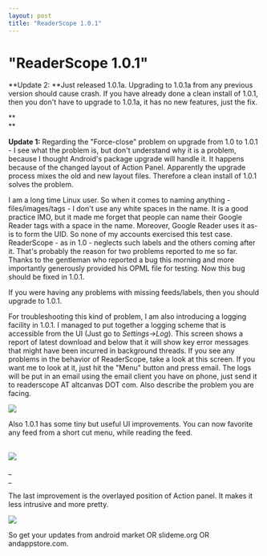 ```yaml
---
layout: post
title: "ReaderScope 1.0.1"
---
```

"ReaderScope 1.0.1"
===
**Update 2: **Just released 1.0.1a. Upgrading to 1.0.1a from any previous version should cause crash. If you have already done a clean install of 1.0.1, then you don't have to upgrade to 1.0.1a, it has no new features, just the fix.

**  
**

**Update 1:** Regarding the "Force-close" problem on upgrade from 1.0 to 1.0.1 - I see what the problem is, but don't understand why it is a problem, because I thought Android's package upgrade will handle it. It happens because of the changed layout of Action Panel. Apparently the upgrade process mixes the old and new layout files. Therefore a clean install of 1.0.1 solves the problem. 

  
I am a long time Linux user. So when it comes to naming anything - files/images/tags - I don't use any white spaces in the name. It is a good practice IMO, but it made me forget that people can name their Google Reader tags with a space in the name. Moreover, Google Reader uses it as-is to form the UID. So none of my accounts exercised this test case. ReaderScope - as in 1.0 - neglects such labels and the others coming after it. That's probably the reason for two problems reported to me so far. Thanks to the gentleman who reported a bug this morning and more importantly generously provided his OPML file for testing. Now this bug should be fixed in 1.0.1\.

  
If you were having any problems with missing feeds/labels, then you should upgrade to 1.0.1\. 

  
For troubleshooting this kind of problem, I am also introducing a logging facility in 1.0.1\. I managed to put together a logging scheme that is accessible from the UI (Just go to _Settings-\>Log_). This screen shows a report of latest download and below that it will show key error messages that might have been incurred in background threads. If you see any problems in the behavior of ReaderScope, take a look at this screen. If you want me to look at it, just hit the "Menu" button and press email. The logs will be put in an email using the email client you have on phone, just send it to readerscope AT altcanvas DOT com. Also describe the problem you are facing.  

  
[![](http://4.bp.blogspot.com/_W6UcJjyXr24/SqAAERbQp-I/AAAAAAAADXk/ukZTIjxon14/s400/1.0.1.log.png)][0]  
  

Also 1.0.1 has some tiny but useful UI improvements. You can now favorite any feed from a short cut menu, while reading the feed.

[  
![](http://2.bp.blogspot.com/_W6UcJjyXr24/Sp_-rAXEWzI/AAAAAAAADXM/4I2MTggHEes/s400/1.0.1.feedsettings.png)][1]

_  
_

The last improvement is the overlayed position of Action panel. It makes it less intrusive and more pretty.

  
[![](http://1.bp.blogspot.com/_W6UcJjyXr24/Sp__SXZWSLI/AAAAAAAADXc/FjNLlIb4Rn4/s400/1.0.1.overlay.png)][2]

  
So get your updates from android market OR slideme.org OR andappstore.com.

[0]: http://4.bp.blogspot.com/_W6UcJjyXr24/SqAAERbQp-I/AAAAAAAADXk/ukZTIjxon14/s1600-h/1.0.1.log.png
[1]: http://2.bp.blogspot.com/_W6UcJjyXr24/Sp_-rAXEWzI/AAAAAAAADXM/4I2MTggHEes/s1600-h/1.0.1.feedsettings.png
[2]: http://1.bp.blogspot.com/_W6UcJjyXr24/Sp__SXZWSLI/AAAAAAAADXc/FjNLlIb4Rn4/s1600-h/1.0.1.overlay.png
